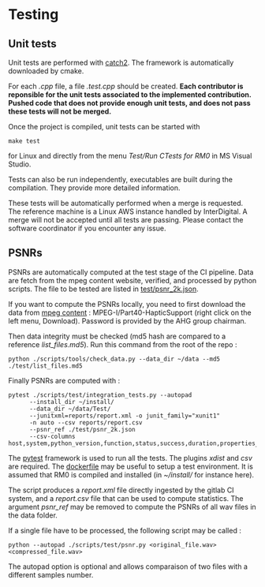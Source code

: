# Testing

## Unit tests

Unit tests are performed with [catch2](https://github.com/catchorg/Catch2). The framework is automatically downloaded by cmake.

For each *.cpp* file, a file *.test.cpp* should be created. **Each contributor is reponsible for the unit tests associated to the implemented contribution. Pushed code that does not provide enough unit tests, and does not pass these tests will not be merged.**

Once the project is compiled, unit tests can be started with
```shell
make test
```
for Linux and directly from the menu *Test/Run CTests for RM0* in MS Visual Studio.

Tests can also be run independently, executables are built during the compilation. They provide more detailed information.

These tests will be automatically performed when a merge is requested. The reference machine is a Linux AWS instance handled by InterDigital. A merge will not be accepted until all tests are passing. Please contact the software coordinator if you encounter any issue.

## PSNRs

PSNRs are automatically computed at the test stage of the CI pipeline. Data are fetch from the mpeg content website, verified, and processed by python scripts. The file to be tested are listed in [test/psnr_2k.json](../test/psnr_2k.json).

If you want to compute the PSNRs locally, you need to first download the data from [mpeg content](https://mpegfs.int-evry.fr/mpegcontent) : MPEG-I/Part40-HapticSupport (right click on the left menu, Download). Password is provided by the AHG group chairman.

Then data integrity must be checked (md5 hash are compared to a reference *list_files.md5*). Run this command from the root of the repo :
```shell
python ./scripts/tools/check_data.py --data_dir ~/data --md5 ./test/list_files.md5
```

Finally PSNRs are computed with :
```shell
pytest ./scripts/test/integration_tests.py --autopad 
      --install_dir ~/install/ 
      --data_dir ~/data/Test/
      --junitxml=reports/report.xml -o junit_family="xunit1" 
      -n auto --csv reports/report.csv 
      --psnr_ref ./test/psnr_2k.json
      --csv-columns host,system,python_version,function,status,success,duration,properties_as_columns
```
The [pytest](https://docs.pytest.org/) framework is used to run all the tests. The plugins *xdist* and *csv* are required. The [dockerfile](../scripts/docker/integration_tests/) may be useful to setup a test environment. It is assumed that RM0 is compiled and installed (in *~/install/* for instance here).

The script produces a *report.xml* file directly ingested by the gitlab CI system, and a *report.csv* file that can be used to compute statistics. The argument *psnr_ref* may be removed to compute the PSNRs of all wav files in the data folder.

If a single file have to be processed, the following script may be called :
```shell
python --autopad ./scripts/test/psnr.py <original_file.wav> <compressed_file.wav>
```
The autopad option is optional and allows comparaison of two files with a different samples number.